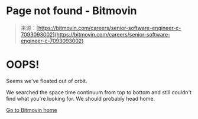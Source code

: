 <!--yml
category: 未分类
date: 2024-05-29 12:40:21
-->

# Page not found - Bitmovin

> 来源：[https://bitmovin.com/careers/senior-software-engineer-c-7093093002](https://bitmovin.com/careers/senior-software-engineer-c-7093093002)

# OOPS!
Seems we've
floated out of orbit.

We searched the space time continuum from top to bottom and still couldn't find what you're looking for. We should probably head home.

[Go to Bitmovin home](/)